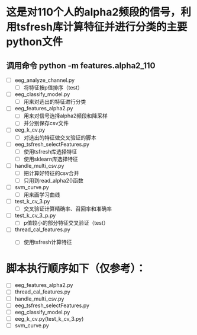 # 这是对110个人的alpha2频段的信号，利用tsfresh库计算特征并进行分类的主要python文件

## 调用命令  python -m features.alpha2_110

- [ ] eeg_analyze_channel.py
    - [ ] 将特征按p值排序（test）
- [ ] eeg_classify_model.py
    - [ ] 用来对选出的特征进行分类
- [ ] eeg_features_alpha2.py
    - [ ] 用来对信号选择alpha2频段和降采样
    - [ ] 并分别保存csv文件
- [ ] eeg_k_cv.py
    - [ ] 对选出的特征做交叉验证的脚本
 - [ ] eeg_tsfresh_selectFeatures.py
    - [ ] 使用tsfresh库选择特征
    - [ ] 使用sklearn库选择特征
 - [ ] handle_multi_csv.py
    - [ ] 把计算好特征的csv合并
    - [ ] 只用到read_alpha2()函数
 - [ ] svm_curve.py
    - [ ] 用来画学习曲线
 - [ ] test_k_cv_3.py
    - [ ] 交叉验证计算精确率、召回率和准确率
  - [ ] test_k_cv_3_p.py
    - [ ] p值较小的部分特征交叉验证（test）
 - [ ] thread_cal_features.py
    - [ ] 使用tsfresh计算特征
 
    
#  脚本执行顺序如下（仅参考）：
- [ ] eeg_features_alpha2.py
- [ ] thread_cal_features.py
- [ ] handle_multi_csv.py
- [ ] eeg_tsfresh_selectFeatures.py
- [ ] eeg_classify_model.py
- [ ] eeg_k_cv.py(test_k_cv_3.py)
- [ ] svm_curve.py
